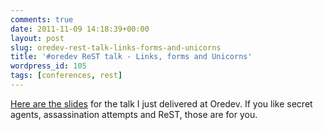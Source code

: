```yaml
---
comments: true
date: 2011-11-09 14:18:39+00:00
layout: post
slug: oredev-rest-talk-links-forms-and-unicorns
title: '#oredev ReST talk - Links, forms and Unicorns'
wordpress_id: 105
tags: [conferences, rest]
---
```


[Here are the slides](http://slidesha.re/uijw6x) for the talk I just delivered at Oredev. If you like secret agents, assassination attempts and ReST, those are for you.
